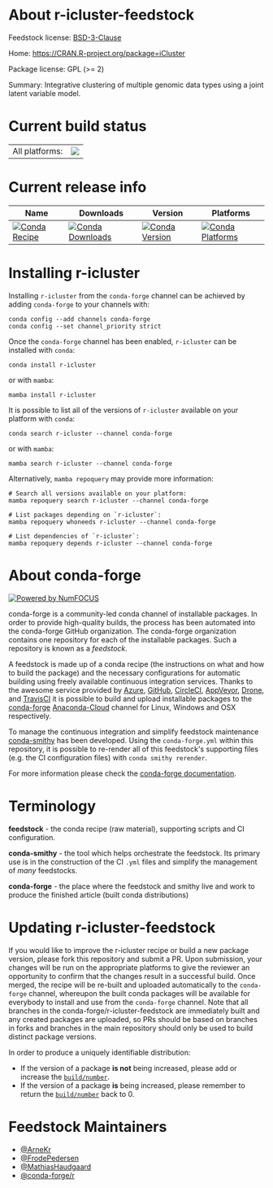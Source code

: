 About r-icluster-feedstock
==========================

Feedstock license: [BSD-3-Clause](https://github.com/conda-forge/r-icluster-feedstock/blob/main/LICENSE.txt)

Home: https://CRAN.R-project.org/package=iCluster

Package license: GPL (>= 2)

Summary: Integrative clustering of multiple genomic data types using a joint latent variable model.

Current build status
====================


<table><tr><td>All platforms:</td>
    <td>
      <a href="https://dev.azure.com/conda-forge/feedstock-builds/_build/latest?definitionId=5044&branchName=main">
        <img src="https://dev.azure.com/conda-forge/feedstock-builds/_apis/build/status/r-icluster-feedstock?branchName=main">
      </a>
    </td>
  </tr>
</table>

Current release info
====================

| Name | Downloads | Version | Platforms |
| --- | --- | --- | --- |
| [![Conda Recipe](https://img.shields.io/badge/recipe-r--icluster-green.svg)](https://anaconda.org/conda-forge/r-icluster) | [![Conda Downloads](https://img.shields.io/conda/dn/conda-forge/r-icluster.svg)](https://anaconda.org/conda-forge/r-icluster) | [![Conda Version](https://img.shields.io/conda/vn/conda-forge/r-icluster.svg)](https://anaconda.org/conda-forge/r-icluster) | [![Conda Platforms](https://img.shields.io/conda/pn/conda-forge/r-icluster.svg)](https://anaconda.org/conda-forge/r-icluster) |

Installing r-icluster
=====================

Installing `r-icluster` from the `conda-forge` channel can be achieved by adding `conda-forge` to your channels with:

```
conda config --add channels conda-forge
conda config --set channel_priority strict
```

Once the `conda-forge` channel has been enabled, `r-icluster` can be installed with `conda`:

```
conda install r-icluster
```

or with `mamba`:

```
mamba install r-icluster
```

It is possible to list all of the versions of `r-icluster` available on your platform with `conda`:

```
conda search r-icluster --channel conda-forge
```

or with `mamba`:

```
mamba search r-icluster --channel conda-forge
```

Alternatively, `mamba repoquery` may provide more information:

```
# Search all versions available on your platform:
mamba repoquery search r-icluster --channel conda-forge

# List packages depending on `r-icluster`:
mamba repoquery whoneeds r-icluster --channel conda-forge

# List dependencies of `r-icluster`:
mamba repoquery depends r-icluster --channel conda-forge
```


About conda-forge
=================

[![Powered by
NumFOCUS](https://img.shields.io/badge/powered%20by-NumFOCUS-orange.svg?style=flat&colorA=E1523D&colorB=007D8A)](https://numfocus.org)

conda-forge is a community-led conda channel of installable packages.
In order to provide high-quality builds, the process has been automated into the
conda-forge GitHub organization. The conda-forge organization contains one repository
for each of the installable packages. Such a repository is known as a *feedstock*.

A feedstock is made up of a conda recipe (the instructions on what and how to build
the package) and the necessary configurations for automatic building using freely
available continuous integration services. Thanks to the awesome service provided by
[Azure](https://azure.microsoft.com/en-us/services/devops/), [GitHub](https://github.com/),
[CircleCI](https://circleci.com/), [AppVeyor](https://www.appveyor.com/),
[Drone](https://cloud.drone.io/welcome), and [TravisCI](https://travis-ci.com/)
it is possible to build and upload installable packages to the
[conda-forge](https://anaconda.org/conda-forge) [Anaconda-Cloud](https://anaconda.org/)
channel for Linux, Windows and OSX respectively.

To manage the continuous integration and simplify feedstock maintenance
[conda-smithy](https://github.com/conda-forge/conda-smithy) has been developed.
Using the ``conda-forge.yml`` within this repository, it is possible to re-render all of
this feedstock's supporting files (e.g. the CI configuration files) with ``conda smithy rerender``.

For more information please check the [conda-forge documentation](https://conda-forge.org/docs/).

Terminology
===========

**feedstock** - the conda recipe (raw material), supporting scripts and CI configuration.

**conda-smithy** - the tool which helps orchestrate the feedstock.
                   Its primary use is in the construction of the CI ``.yml`` files
                   and simplify the management of *many* feedstocks.

**conda-forge** - the place where the feedstock and smithy live and work to
                  produce the finished article (built conda distributions)


Updating r-icluster-feedstock
=============================

If you would like to improve the r-icluster recipe or build a new
package version, please fork this repository and submit a PR. Upon submission,
your changes will be run on the appropriate platforms to give the reviewer an
opportunity to confirm that the changes result in a successful build. Once
merged, the recipe will be re-built and uploaded automatically to the
`conda-forge` channel, whereupon the built conda packages will be available for
everybody to install and use from the `conda-forge` channel.
Note that all branches in the conda-forge/r-icluster-feedstock are
immediately built and any created packages are uploaded, so PRs should be based
on branches in forks and branches in the main repository should only be used to
build distinct package versions.

In order to produce a uniquely identifiable distribution:
 * If the version of a package **is not** being increased, please add or increase
   the [``build/number``](https://docs.conda.io/projects/conda-build/en/latest/resources/define-metadata.html#build-number-and-string).
 * If the version of a package **is** being increased, please remember to return
   the [``build/number``](https://docs.conda.io/projects/conda-build/en/latest/resources/define-metadata.html#build-number-and-string)
   back to 0.

Feedstock Maintainers
=====================

* [@ArneKr](https://github.com/ArneKr/)
* [@FrodePedersen](https://github.com/FrodePedersen/)
* [@MathiasHaudgaard](https://github.com/MathiasHaudgaard/)
* [@conda-forge/r](https://github.com/conda-forge/r/)

